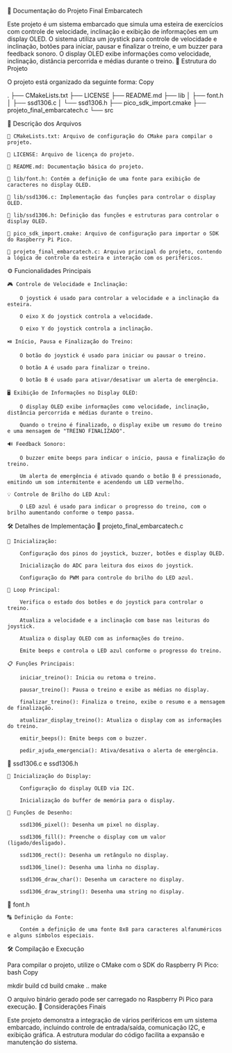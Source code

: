 📄 Documentação do Projeto Final Embarcatech

Este projeto é um sistema embarcado que simula uma esteira de exercícios com controle de velocidade, inclinação e exibição de informações em um display OLED. O sistema utiliza um joystick para controle de velocidade e inclinação, botões para iniciar, pausar e finalizar o treino, e um buzzer para feedback sonoro. O display OLED exibe informações como velocidade, inclinação, distância percorrida e médias durante o treino.
📂 Estrutura do Projeto

O projeto está organizado da seguinte forma:
Copy

.
├── CMakeLists.txt
├── LICENSE
├── README.md
├── lib
│   ├── font.h
│   ├── ssd1306.c
│   └── ssd1306.h
├── pico_sdk_import.cmake
├── projeto_final_embarcatech.c
└── src

📝 Descrição dos Arquivos

    📄 CMakeLists.txt: Arquivo de configuração do CMake para compilar o projeto.

    📄 LICENSE: Arquivo de licença do projeto.

    📄 README.md: Documentação básica do projeto.

    📄 lib/font.h: Contém a definição de uma fonte para exibição de caracteres no display OLED.

    📄 lib/ssd1306.c: Implementação das funções para controlar o display OLED.

    📄 lib/ssd1306.h: Definição das funções e estruturas para controlar o display OLED.

    📄 pico_sdk_import.cmake: Arquivo de configuração para importar o SDK do Raspberry Pi Pico.

    📄 projeto_final_embarcatech.c: Arquivo principal do projeto, contendo a lógica de controle da esteira e interação com os periféricos.

⚙️ Funcionalidades Principais

    🎮 Controle de Velocidade e Inclinação:

        O joystick é usado para controlar a velocidade e a inclinação da esteira.

        O eixo X do joystick controla a velocidade.

        O eixo Y do joystick controla a inclinação.

    ⏯️ Início, Pausa e Finalização do Treino:

        O botão do joystick é usado para iniciar ou pausar o treino.

        O botão A é usado para finalizar o treino.

        O botão B é usado para ativar/desativar um alerta de emergência.

    🖥️ Exibição de Informações no Display OLED:

        O display OLED exibe informações como velocidade, inclinação, distância percorrida e médias durante o treino.

        Quando o treino é finalizado, o display exibe um resumo do treino e uma mensagem de "TREINO FINALIZADO".

    🔊 Feedback Sonoro:

        O buzzer emite beeps para indicar o início, pausa e finalização do treino.

        Um alerta de emergência é ativado quando o botão B é pressionado, emitindo um som intermitente e acendendo um LED vermelho.

    💡 Controle de Brilho do LED Azul:

        O LED azul é usado para indicar o progresso do treino, com o brilho aumentando conforme o tempo passa.

🛠️ Detalhes de Implementação
📄 projeto_final_embarcatech.c

    🔧 Inicialização:

        Configuração dos pinos do joystick, buzzer, botões e display OLED.

        Inicialização do ADC para leitura dos eixos do joystick.

        Configuração do PWM para controle do brilho do LED azul.

    🔄 Loop Principal:

        Verifica o estado dos botões e do joystick para controlar o treino.

        Atualiza a velocidade e a inclinação com base nas leituras do joystick.

        Atualiza o display OLED com as informações do treino.

        Emite beeps e controla o LED azul conforme o progresso do treino.

    📋 Funções Principais:

        iniciar_treino(): Inicia ou retoma o treino.

        pausar_treino(): Pausa o treino e exibe as médias no display.

        finalizar_treino(): Finaliza o treino, exibe o resumo e a mensagem de finalização.

        atualizar_display_treino(): Atualiza o display com as informações do treino.

        emitir_beeps(): Emite beeps com o buzzer.

        pedir_ajuda_emergencia(): Ativa/desativa o alerta de emergência.

📄 ssd1306.c e ssd1306.h

    🔧 Inicialização do Display:

        Configuração do display OLED via I2C.

        Inicialização do buffer de memória para o display.

    🎨 Funções de Desenho:

        ssd1306_pixel(): Desenha um pixel no display.

        ssd1306_fill(): Preenche o display com um valor (ligado/desligado).

        ssd1306_rect(): Desenha um retângulo no display.

        ssd1306_line(): Desenha uma linha no display.

        ssd1306_draw_char(): Desenha um caractere no display.

        ssd1306_draw_string(): Desenha uma string no display.

📄 font.h

    🔠 Definição da Fonte:

        Contém a definição de uma fonte 8x8 para caracteres alfanuméricos e alguns símbolos especiais.

🛠️ Compilação e Execução

Para compilar o projeto, utilize o CMake com o SDK do Raspberry Pi Pico:
bash
Copy

mkdir build
cd build
cmake ..
make

O arquivo binário gerado pode ser carregado no Raspberry Pi Pico para execução.
🏁 Considerações Finais

Este projeto demonstra a integração de vários periféricos em um sistema embarcado, incluindo controle de entrada/saída, comunicação I2C, e exibição gráfica. A estrutura modular do código facilita a expansão e manutenção do sistema.